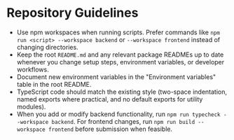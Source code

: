 # Repository Guidelines

- Use npm workspaces when running scripts. Prefer commands like `npm run <script> --workspace backend` or `--workspace frontend` instead of changing directories.
- Keep the root `README.md` and any relevant package READMEs up to date whenever you change setup steps, environment variables, or developer workflows.
- Document new environment variables in the "Environment variables" table in the root README.
- TypeScript code should match the existing style (two-space indentation, named exports where practical, and no default exports for utility modules).
- When you add or modify backend functionality, run `npm run typecheck --workspace backend`. For frontend changes, run `npm run build --workspace frontend` before submission when feasible.
